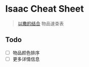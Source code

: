 # Isaac Cheat Sheet

> [以撒的结合](https://store.steampowered.com/agecheck/app/250900/) 物品速查表

## Todo

- [ ] 物品颜色排序
- [ ] 更多详情信息

